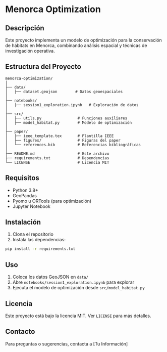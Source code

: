 # Menorca Optimization

## Descripción

Este proyecto implementa un modelo de optimización para la conservación de hábitats en Menorca, combinando análisis espacial y técnicas de investigación operativa.

## Estructura del Proyecto

```
menorca-optimization/
│
├── data/
│   ├── dataset.geojson        # Datos geoespaciales
│
├── notebooks/
│   ├── session1_exploration.ipynb   # Exploración de datos
│
├── src/
│   ├── utils.py                # Funciones auxiliares
│   ├── model_habitat.py        # Modelo de optimización
│
├── paper/
│   ├── ieee_template.tex       # Plantilla IEEE
│   ├── figures/                # Figuras del paper
│   └── references.bib          # Referencias bibliográficas
│
├── README.md                   # Este archivo
├── requirements.txt            # Dependencias
└── LICENSE                     # Licencia MIT
```

## Requisitos

- Python 3.8+
- GeoPandas
- Pyomo u ORTools (para optimización)
- Jupyter Notebook

## Instalación

1. Clona el repositorio
2. Instala las dependencias:

```bash
pip install -r requirements.txt
```

## Uso

1. Coloca los datos GeoJSON en `data/`
2. Abre `notebooks/session1_exploration.ipynb` para explorar
3. Ejecuta el modelo de optimización desde `src/model_habitat.py`

## Licencia

Este proyecto está bajo la licencia MIT. Ver `LICENSE` para más detalles.

## Contacto

Para preguntas o sugerencias, contacta a [Tu Información]
